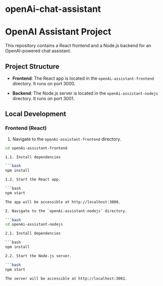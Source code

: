 # openAi-chat-assistant

# OpenAI Assistant Project

This repository contains a React frontend and a Node.js backend for an OpenAI-powered chat assistant.

## Project Structure

- **Frontend**: The React app is located in the `openAi-assistant-frontend` directory. It runs on port 3000.

- **Backend**: The Node.js server is located in the `openAi-assistant-nodejs` directory. It runs on port 3001.

## Local Development

### Frontend (React)

1. Navigate to the `openAi-assistant-frontend` directory.

```bash
cd openAi-assistant-frontend

1.1. Install dependencies

```bash
npm install

1.2. Start the React app.

```bash
npm start

The app will be accessible at http://localhost:3000.

2. Navigate to the `openAi-assistant-nodejs` directory.

```bash
cd openAi-assistant-nodejs

2.1. Install dependencies

```bash
npm install

2.2. Start the Node.js server.

```bash
npm start

The server will be accessible at http://localhost:3001.